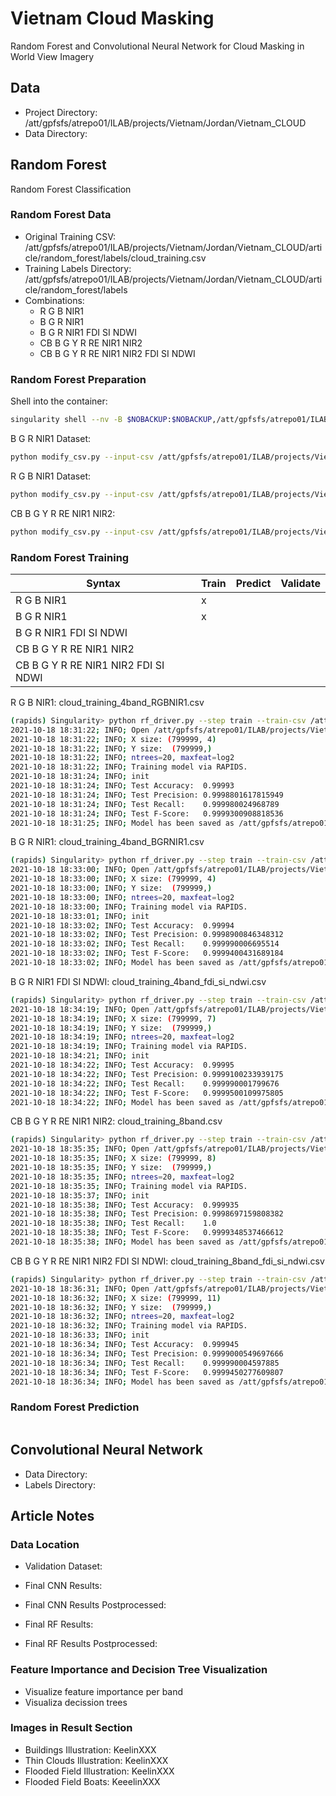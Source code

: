 # Vietnam Cloud Masking

Random Forest and Convolutional Neural Network for Cloud Masking in
World View Imagery

## Data

- Project Directory: /att/gpfsfs/atrepo01/ILAB/projects/Vietnam/Jordan/Vietnam_CLOUD
- Data Directory:

## Random Forest

Random Forest Classification

### Random Forest Data

- Original Training CSV: /att/gpfsfs/atrepo01/ILAB/projects/Vietnam/Jordan/Vietnam_CLOUD/article/random_forest/labels/cloud_training.csv
- Training Labels Directory: /att/gpfsfs/atrepo01/ILAB/projects/Vietnam/Jordan/Vietnam_CLOUD/article/random_forest/labels
- Combinations:
  - R G B NIR1
  - B G R NIR1
  - B G R NIR1 FDI SI NDWI
  - CB B G Y R RE NIR1 NIR2
  - CB B G Y R RE NIR1 NIR2 FDI SI NDWI

### Random Forest Preparation

Shell into the container:

```bash
singularity shell --nv -B $NOBACKUP:$NOBACKUP,/att/gpfsfs/atrepo01/ILAB:/att/gpfsfs/atrepo01/ILAB /lscratch/jacaraba/vietnam-lcluc/container/nccs-lcluc
```

B G R NIR1 Dataset:

```bash
python modify_csv.py --input-csv /att/gpfsfs/atrepo01/ILAB/projects/Vietnam/Jordan/Vietnam_CLOUD/article/random_forest/labels/cloud_training.csv --output-csv /att/gpfsfs/atrepo01/ILAB/projects/Vietnam/Jordan/Vietnam_CLOUD/article/random_forest/labels/cloud_training_4band_BGRNIR1.csv --input-columns CB B G Y R RE NIR1 NIR2 FDI SI NDWI L --output-columns B G R NIR1 L
```

R G B NIR1 Dataset:

```bash
python modify_csv.py --input-csv /att/gpfsfs/atrepo01/ILAB/projects/Vietnam/Jordan/Vietnam_CLOUD/article/random_forest/labels/cloud_training.csv --output-csv /att/gpfsfs/atrepo01/ILAB/projects/Vietnam/Jordan/Vietnam_CLOUD/article/random_forest/labels/cloud_training_4band_RGBNIR1.csv --input-columns CB B G Y R RE NIR1 NIR2 FDI SI NDWI L --output-columns R G B NIR1 L
```

CB B G Y R RE NIR1 NIR2:

```bash
python modify_csv.py --input-csv /att/gpfsfs/atrepo01/ILAB/projects/Vietnam/Jordan/Vietnam_CLOUD/article/random_forest/labels/cloud_training.csv --output-csv /att/gpfsfs/atrepo01/ILAB/projects/Vietnam/Jordan/Vietnam_CLOUD/article/random_forest/labels/cloud_training_8band.csv --input-columns CB B G Y R RE NIR1 NIR2 FDI SI NDWI L --output-columns CB B G Y R RE NIR1 NIR2 L
```

### Random Forest Training

| Syntax                                | Train  | Predict | Validate |
| ------------------------------------- | ------ | ------- | -------- |
| R G B NIR1                            |  x      |         |          |
| B G R NIR1                            |  x      |         |          |
| B G R NIR1 FDI SI NDWI                |        |         |          |
| CB B G Y R RE NIR1 NIR2               |        |         |          |
| CB B G Y R RE NIR1 NIR2 FDI SI NDWI   |        |         |          |

R G B NIR1: cloud_training_4band_RGBNIR1.csv

```bash
(rapids) Singularity> python rf_driver.py --step train --train-csv /att/gpfsfs/atrepo01/ILAB/projects/Vietnam/Jordan/Vietnam_CLOUD/article/random_forest/labels/cloud_training_4band_RGBNIR1.csv --seed 42 --test-size 0.20 --n-trees 20 --max-features log2 --output-pkl /att/gpfsfs/atrepo01/ILAB/projects/Vietnam/Jordan/Vietnam_CLOUD/article/random_forest/models/cloud_training_4band_RGBNIR1/cloud_training_4band_RGBNIR1.pkl
2021-10-18 18:31:22; INFO; Open /att/gpfsfs/atrepo01/ILAB/projects/Vietnam/Jordan/Vietnam_CLOUD/article/random_forest/labels/cloud_training_4band_RGBNIR1.csv dataset for training.
2021-10-18 18:31:22; INFO; X size: (799999, 4)
2021-10-18 18:31:22; INFO; Y size:  (799999,)
2021-10-18 18:31:22; INFO; ntrees=20, maxfeat=log2
2021-10-18 18:31:22; INFO; Training model via RAPIDS.
2021-10-18 18:31:24; INFO; init
2021-10-18 18:31:24; INFO; Test Accuracy:  0.99993
2021-10-18 18:31:24; INFO; Test Precision: 0.9998801617815949
2021-10-18 18:31:24; INFO; Test Recall:    0.999980024968789
2021-10-18 18:31:24; INFO; Test F-Score:   0.9999300908818536
2021-10-18 18:31:25; INFO; Model has been saved as /att/gpfsfs/atrepo01/ILAB/projects/Vietnam/Jordan/Vietnam_CLOUD/article/random_forest/models/cloud_training_4band_RGBNIR1/cloud_training_4band_RGBNIR1.pkl
```

B G R NIR1: cloud_training_4band_BGRNIR1.csv

```bash
(rapids) Singularity> python rf_driver.py --step train --train-csv /att/gpfsfs/atrepo01/ILAB/projects/Vietnam/Jordan/Vietnam_CLOUD/article/random_forest/labels/cloud_training_4band_BGRNIR1.csv --seed 42 --test-size 0.20 --n-trees 20 --max-features log2 --output-pkl /att/gpfsfs/atrepo01/ILAB/projects/Vietnam/Jordan/Vietnam_CLOUD/article/random_forest/models/cloud_training_4band_BGRNIR1/cloud_training_4band_BGRNIR1.pkl
2021-10-18 18:33:00; INFO; Open /att/gpfsfs/atrepo01/ILAB/projects/Vietnam/Jordan/Vietnam_CLOUD/article/random_forest/labels/cloud_training_4band_BGRNIR1.csv dataset for training.
2021-10-18 18:33:00; INFO; X size: (799999, 4)
2021-10-18 18:33:00; INFO; Y size:  (799999,)
2021-10-18 18:33:00; INFO; ntrees=20, maxfeat=log2
2021-10-18 18:33:00; INFO; Training model via RAPIDS.
2021-10-18 18:33:01; INFO; init
2021-10-18 18:33:02; INFO; Test Accuracy:  0.99994
2021-10-18 18:33:02; INFO; Test Precision: 0.9998900846348312
2021-10-18 18:33:02; INFO; Test Recall:    0.999990006695514
2021-10-18 18:33:02; INFO; Test F-Score:   0.9999400431689184
2021-10-18 18:33:02; INFO; Model has been saved as /att/gpfsfs/atrepo01/ILAB/projects/Vietnam/Jordan/Vietnam_CLOUD/article/random_forest/models/cloud_training_4band_BGRNIR1/cloud_training_4band_BGRNIR1.pkl
```

B G R NIR1 FDI SI NDWI: cloud_training_4band_fdi_si_ndwi.csv

```bash
(rapids) Singularity> python rf_driver.py --step train --train-csv /att/gpfsfs/atrepo01/ILAB/projects/Vietnam/Jordan/Vietnam_CLOUD/article/random_forest/labels/cloud_training_4band_fdi_si_ndwi.csv --seed 42 --test-size 0.20 --n-trees 20 --max-features log2 --output-pkl /att/gpfsfs/atrepo01/ILAB/projects/Vietnam/Jordan/Vietnam_CLOUD/article/random_forest/models/cloud_training_4band_fdi_si_ndwi/cloud_training_4band_fdi_si_ndwi.pkl
2021-10-18 18:34:19; INFO; Open /att/gpfsfs/atrepo01/ILAB/projects/Vietnam/Jordan/Vietnam_CLOUD/article/random_forest/labels/cloud_training_4band_fdi_si_ndwi.csv dataset for training.
2021-10-18 18:34:19; INFO; X size: (799999, 7)
2021-10-18 18:34:19; INFO; Y size:  (799999,)
2021-10-18 18:34:19; INFO; ntrees=20, maxfeat=log2
2021-10-18 18:34:19; INFO; Training model via RAPIDS.
2021-10-18 18:34:21; INFO; init
2021-10-18 18:34:22; INFO; Test Accuracy:  0.99995
2021-10-18 18:34:22; INFO; Test Precision: 0.9999100233939175
2021-10-18 18:34:22; INFO; Test Recall:    0.999990001799676
2021-10-18 18:34:22; INFO; Test F-Score:   0.9999500109975805
2021-10-18 18:34:22; INFO; Model has been saved as /att/gpfsfs/atrepo01/ILAB/projects/Vietnam/Jordan/Vietnam_CLOUD/article/random_forest/models/cloud_training_4band_fdi_si_ndwi/cloud_training_4band_fdi_si_ndwi.pkl
```

CB B G Y R RE NIR1 NIR2: cloud_training_8band.csv

```bash
(rapids) Singularity> python rf_driver.py --step train --train-csv /att/gpfsfs/atrepo01/ILAB/projects/Vietnam/Jordan/Vietnam_CLOUD/article/random_forest/labels/cloud_training_8band.csv --seed 42 --test-size 0.20 --n-trees 20 --max-features log2 --output-pkl /att/gpfsfs/atrepo01/ILAB/projects/Vietnam/Jordan/Vietnam_CLOUD/article/random_forest/models/cloud_training_8band/cloud_training_8band.pkl
2021-10-18 18:35:35; INFO; Open /att/gpfsfs/atrepo01/ILAB/projects/Vietnam/Jordan/Vietnam_CLOUD/article/random_forest/labels/cloud_training_8band.csv dataset for training.
2021-10-18 18:35:35; INFO; X size: (799999, 8)
2021-10-18 18:35:35; INFO; Y size:  (799999,)
2021-10-18 18:35:35; INFO; ntrees=20, maxfeat=log2
2021-10-18 18:35:35; INFO; Training model via RAPIDS.
2021-10-18 18:35:37; INFO; init
2021-10-18 18:35:38; INFO; Test Accuracy:  0.999935
2021-10-18 18:35:38; INFO; Test Precision: 0.9998697159808382
2021-10-18 18:35:38; INFO; Test Recall:    1.0
2021-10-18 18:35:38; INFO; Test F-Score:   0.9999348537466612
2021-10-18 18:35:38; INFO; Model has been saved as /att/gpfsfs/atrepo01/ILAB/projects/Vietnam/Jordan/Vietnam_CLOUD/article/random_forest/models/cloud_training_8band/cloud_training_8band.pkl
```

CB B G Y R RE NIR1 NIR2 FDI SI NDWI: cloud_training_8band_fdi_si_ndwi.csv

```bash
(rapids) Singularity> python rf_driver.py --step train --train-csv /att/gpfsfs/atrepo01/ILAB/projects/Vietnam/Jordan/Vietnam_CLOUD/article/random_forest/labels/cloud_training_8band_fdi_si_ndwi.csv --seed 42 --test-size 0.20 --n-trees 20 --max-features log2 --output-pkl /att/gpfsfs/atrepo01/ILAB/projects/Vietnam/Jordan/Vietnam_CLOUD/article/random_forest/models/cloud_training_8band_fdi_si_ndwi/cloud_training_8band_fdi_si_ndwi.pkl
2021-10-18 18:36:31; INFO; Open /att/gpfsfs/atrepo01/ILAB/projects/Vietnam/Jordan/Vietnam_CLOUD/article/random_forest/labels/cloud_training_8band_fdi_si_ndwi.csv dataset for training.
2021-10-18 18:36:32; INFO; X size: (799999, 11)
2021-10-18 18:36:32; INFO; Y size:  (799999,)
2021-10-18 18:36:32; INFO; ntrees=20, maxfeat=log2
2021-10-18 18:36:32; INFO; Training model via RAPIDS.
2021-10-18 18:36:33; INFO; init
2021-10-18 18:36:34; INFO; Test Accuracy:  0.999945
2021-10-18 18:36:34; INFO; Test Precision: 0.9999000549697666
2021-10-18 18:36:34; INFO; Test Recall:    0.999990004597885
2021-10-18 18:36:34; INFO; Test F-Score:   0.9999450277609807
2021-10-18 18:36:34; INFO; Model has been saved as /att/gpfsfs/atrepo01/ILAB/projects/Vietnam/Jordan/Vietnam_CLOUD/article/random_forest/models/cloud_training_8band_fdi_si_ndwi/cloud_training_8band_fdi_si_ndwi.pkl
```

### Random Forest Prediction

```bash
```

## Convolutional Neural Network

- Data Directory:
- Labels Directory:

## Article Notes

### Data Location

- Validation Dataset:
- Final CNN Results:
- Final CNN Results Postprocessed:

- Final RF Results:
- Final RF Results Postprocessed:

### Feature Importance and Decision Tree Visualization

- Visualize feature importance per band
- Visualiza decission trees

### Images in Result Section

- Buildings Illustration: KeelinXXX
- Thin Clouds Illustration: KeelinXXX
- Flooded Field Illustration: KeelinXXX
- Flooded Field Boats: KeeelinXXX
